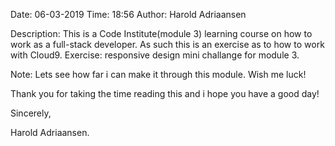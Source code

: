 Date:           06-03-2019
Time:           18:56
Author:         Harold Adriaansen

Description:    This is a Code Institute(module 3) learning course on how to work as a full-stack developer.
                As such this is an exercise as to how to work with Cloud9.
                Exercise: responsive design mini challange for module 3. 

Note:           Lets see how far i can make it through this module.
                Wish me luck!


Thank you for taking the time reading this and i hope you have a good day!


Sincerely,

Harold Adriaansen.